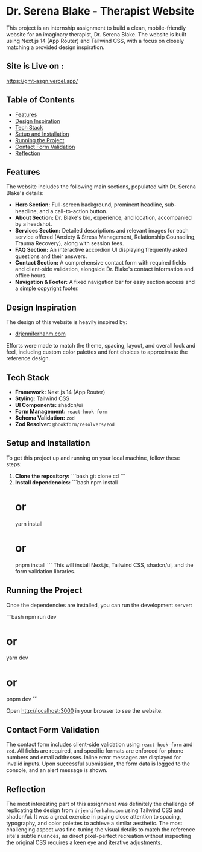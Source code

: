 # Dr. Serena Blake - Therapist Website

This project is an internship assignment to build a clean, mobile-friendly website for an imaginary therapist, Dr. Serena Blake. The website is built using Next.js 14 (App Router) and Tailwind CSS, with a focus on closely matching a provided design inspiration.

## Site is Live on :

https://gmt-asgn.vercel.app/

## Table of Contents

- [Features](#features)
- [Design Inspiration](#design-inspiration)
- [Tech Stack](#tech-stack)
- [Setup and Installation](#setup-and-installation)
- [Running the Project](#running-the-project)
- [Contact Form Validation](#contact-form-validation)
- [Reflection](#reflection)

## Features

The website includes the following main sections, populated with Dr. Serena Blake's details:

-   **Hero Section:** Full-screen background, prominent headline, sub-headline, and a call-to-action button.
-   **About Section:** Dr. Blake's bio, experience, and location, accompanied by a headshot.
-   **Services Section:** Detailed descriptions and relevant images for each service offered (Anxiety & Stress Management, Relationship Counseling, Trauma Recovery), along with session fees.
-   **FAQ Section:** An interactive accordion UI displaying frequently asked questions and their answers.
-   **Contact Section:** A comprehensive contact form with required fields and client-side validation, alongside Dr. Blake's contact information and office hours.
-   **Navigation & Footer:** A fixed navigation bar for easy section access and a simple copyright footer.

## Design Inspiration

The design of this website is heavily inspired by:
-   [drjenniferhahm.com](https://www.drjenniferhahm.com/)

Efforts were made to match the theme, spacing, layout, and overall look and feel, including custom color palettes and font choices to approximate the reference design.

## Tech Stack

-   **Framework:** Next.js 14 (App Router)
-   **Styling:** Tailwind CSS
-   **UI Components:** shadcn/ui
-   **Form Management:** `react-hook-form`
-   **Schema Validation:** `zod`
-   **Zod Resolver:** `@hookform/resolvers/zod`

## Setup and Installation

To get this project up and running on your local machine, follow these steps:

1.  **Clone the repository:**
    \`\`\`bash
    git clone <your-github-repo-url>
    cd <your-repo-name>
    \`\`\`
2.  **Install dependencies:**
    \`\`\`bash
    npm install
    # or
    yarn install
    # or
    pnpm install
    \`\`\`
    This will install Next.js, Tailwind CSS, shadcn/ui, and the form validation libraries.

## Running the Project

Once the dependencies are installed, you can run the development server:

\`\`\`bash
npm run dev
# or
yarn dev
# or
pnpm dev
\`\`\`

Open [http://localhost:3000](http://localhost:3000) in your browser to see the website.

## Contact Form Validation

The contact form includes client-side validation using `react-hook-form` and `zod`. All fields are required, and specific formats are enforced for phone numbers and email addresses. Inline error messages are displayed for invalid inputs. Upon successful submission, the form data is logged to the console, and an alert message is shown.

## Reflection

The most interesting part of this assignment was definitely the challenge of replicating the design from `drjenniferhahm.com` using Tailwind CSS and shadcn/ui. It was a great exercise in paying close attention to spacing, typography, and color palettes to achieve a similar aesthetic. The most challenging aspect was fine-tuning the visual details to match the reference site's subtle nuances, as direct pixel-perfect recreation without inspecting the original CSS requires a keen eye and iterative adjustments.